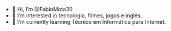 - 👋 Hi, I’m @FabioMota30
- 👀 I’m interested in tecnologia, filmes, jogos e inglês.
- 🌱 I’m currently learning Técnico em Informática para Internet.


<!---
FabioMota30/FabioMota30 is a ✨ special ✨ repository because its `README.md` (this file) appears on your GitHub profile.
You can click the Preview link to take a look at your changes.
--->
